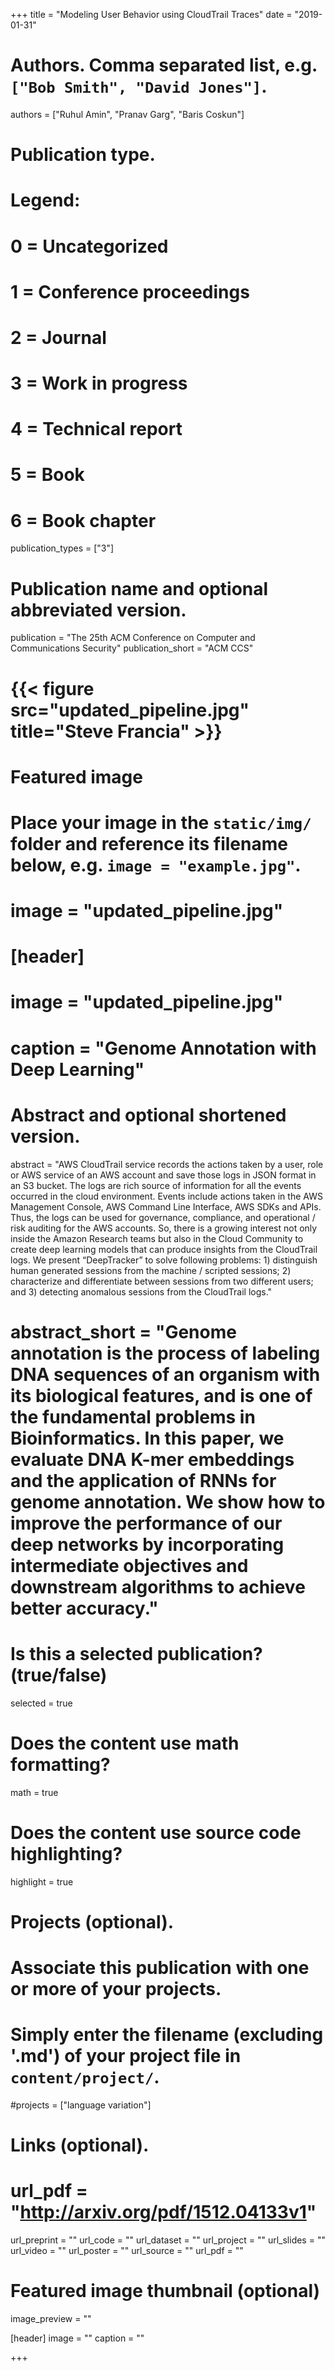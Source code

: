 +++
title = "Modeling User Behavior using CloudTrail Traces"
date = "2019-01-31"

# Authors. Comma separated list, e.g. `["Bob Smith", "David Jones"]`.
authors = ["Ruhul Amin", "Pranav Garg", "Baris Coskun"]

# Publication type.
# Legend:
# 0 = Uncategorized
# 1 = Conference proceedings
# 2 = Journal
# 3 = Work in progress
# 4 = Technical report
# 5 = Book
# 6 = Book chapter
publication_types = ["3"]

# Publication name and optional abbreviated version.
publication = "The 25th ACM Conference on Computer and Communications Security"
publication_short = "ACM CCS"

# {{< figure src="updated_pipeline.jpg" title="Steve Francia" >}}

# Featured image
# Place your image in the `static/img/` folder and reference its filename below, e.g. `image = "example.jpg"`.
# image = "updated_pipeline.jpg"
# [header]
# image = "updated_pipeline.jpg"
# caption = "Genome Annotation with Deep Learning"

# Abstract and optional shortened version.
abstract = "AWS CloudTrail service records the actions taken by a user, role or AWS service of an AWS account and save those logs in JSON format in an S3 bucket. The logs are rich source of information for all the events occurred in the cloud environment. Events include actions taken in the AWS Management Console, AWS Command Line Interface, AWS SDKs and APIs. Thus, the logs can be used for governance, compliance, and operational / risk auditing for the AWS accounts. So, there is a growing interest not only inside the Amazon Research teams but also in the Cloud Community to create deep learning models that can produce insights from the CloudTrail logs. We present “DeepTracker” to solve following problems: 1) distinguish human generated sessions from the machine / scripted sessions; 2) characterize and differentiate between sessions from two different users; and 3) detecting anomalous sessions from the CloudTrail logs."

# abstract_short = "Genome annotation is the process of labeling DNA sequences of an organism with its biological features, and is one of the fundamental problems in Bioinformatics. In this paper, we evaluate DNA K-mer embeddings and the application of RNNs for genome annotation. We show how to improve the performance of our deep networks by incorporating intermediate objectives and downstream algorithms to achieve better accuracy."

# Is this a selected publication? (true/false)
selected = true

# Does the content use math formatting?
math = true

# Does the content use source code highlighting?
highlight = true

# Projects (optional).
#   Associate this publication with one or more of your projects.
#   Simply enter the filename (excluding '.md') of your project file in `content/project/`.
#projects = ["language variation"]

# Links (optional).
# url_pdf = "http://arxiv.org/pdf/1512.04133v1"
url_preprint = ""
url_code = ""
url_dataset = ""
url_project = ""
url_slides = ""
url_video = ""
url_poster = ""
url_source = ""
url_pdf = ""


# Featured image thumbnail (optional)
image_preview = ""

[header]
image = ""
caption = ""


+++

